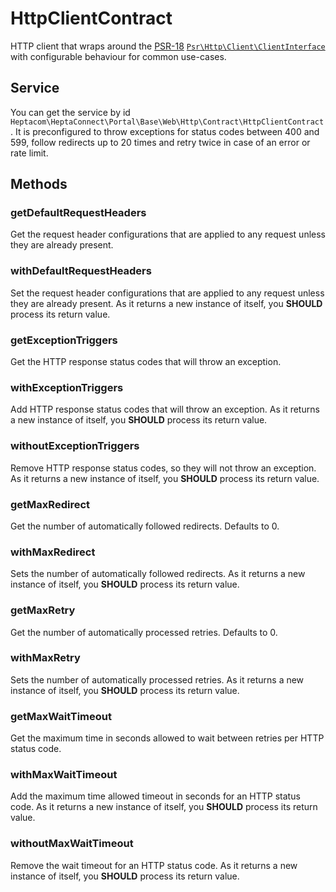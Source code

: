 # HttpClientContract

HTTP client that wraps around the [PSR-18](https://www.php-fig.org/psr/psr-18/) [`Psr\Http\Client\ClientInterface`](../../../guides/portal-developer/default-utilities.md#clientinterface) with configurable behaviour for common use-cases.


## Service

You can get the service by id `Heptacom\HeptaConnect\Portal\Base\Web\Http\Contract\HttpClientContract`.
It is preconfigured to throw exceptions for status codes between 400 and 599, follow redirects up to 20 times and retry twice in case of an error or rate limit.


## Methods

### getDefaultRequestHeaders

Get the request header configurations that are applied to any request unless they are already present.


### withDefaultRequestHeaders

Set the request header configurations that are applied to any request unless they are already present.
As it returns a new instance of itself, you **SHOULD** process its return value.


### getExceptionTriggers

Get the HTTP response status codes that will throw an exception.


### withExceptionTriggers

Add HTTP response status codes that will throw an exception.
As it returns a new instance of itself, you **SHOULD** process its return value.


### withoutExceptionTriggers

Remove HTTP response status codes, so they will not throw an exception.
As it returns a new instance of itself, you **SHOULD** process its return value.


### getMaxRedirect

Get the number of automatically followed redirects.
Defaults to 0.


### withMaxRedirect

Sets the number of automatically followed redirects.
As it returns a new instance of itself, you **SHOULD** process its return value.


### getMaxRetry

Get the number of automatically processed retries.
Defaults to 0.


### withMaxRetry

Sets the number of automatically processed retries.
As it returns a new instance of itself, you **SHOULD** process its return value.


### getMaxWaitTimeout

Get the maximum time in seconds allowed to wait between retries per HTTP status code.


### withMaxWaitTimeout

Add the maximum time allowed timeout in seconds for an HTTP status code.
As it returns a new instance of itself, you **SHOULD** process its return value.


### withoutMaxWaitTimeout

Remove the wait timeout for an HTTP status code.
As it returns a new instance of itself, you **SHOULD** process its return value.
